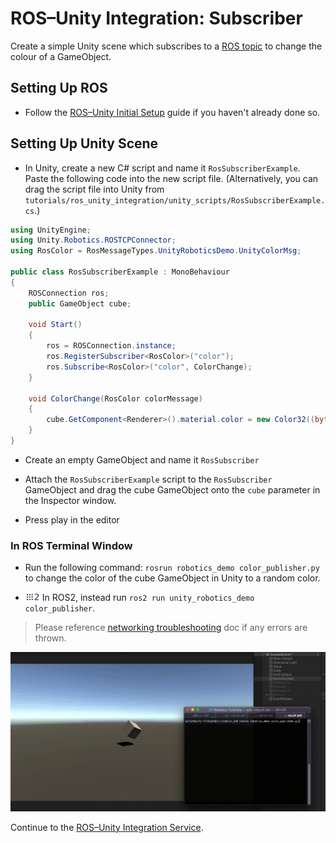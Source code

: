 # ROS–Unity Integration: Subscriber

Create a simple Unity scene which subscribes to a [ROS topic](http://wiki.ros.org/ROS/Tutorials/UnderstandingTopics#ROS_Topics) to change the colour of a GameObject.

## Setting Up ROS

- Follow the [ROS–Unity Initial Setup](setup.md) guide if you haven't already done so.

## Setting Up Unity Scene

- In Unity, create a new C# script and name it `RosSubscriberExample`. Paste the following code into the new script file.
    (Alternatively, you can drag the script file into Unity from `tutorials/ros_unity_integration/unity_scripts/RosSubscriberExample.cs`.)

```csharp
using UnityEngine;
using Unity.Robotics.ROSTCPConnector;
using RosColor = RosMessageTypes.UnityRoboticsDemo.UnityColorMsg;

public class RosSubscriberExample : MonoBehaviour
{
	ROSConnection ros;
    public GameObject cube;

    void Start()
    {
        ros = ROSConnection.instance;
		ros.RegisterSubscriber<RosColor>("color");
		ros.Subscribe<RosColor>("color", ColorChange);
    }

    void ColorChange(RosColor colorMessage)
    {
        cube.GetComponent<Renderer>().material.color = new Color32((byte)colorMessage.r, (byte)colorMessage.g, (byte)colorMessage.b, (byte)colorMessage.a);
    }
}
```

- Create an empty GameObject and name it `RosSubscriber`
- Attach the `RosSubscriberExample` script to the `RosSubscriber` GameObject and drag the cube GameObject onto the `cube` parameter in the Inspector window.

- Press play in the editor

### In ROS Terminal Window
- Run the following command: `rosrun robotics_demo color_publisher.py` to change the color of the cube GameObject in Unity to a random color.

- <img src="images/ros2_icon.png" alt="ros2" width="23" height="14"/> In ROS2, instead run `ros2 run unity_robotics_demo color_publisher`.

> Please reference [networking troubleshooting](network.md) doc if any errors are thrown.

![](images/tcp_2.gif)

Continue to the [ROS–Unity Integration Service](service.md).
